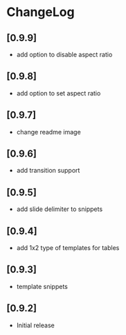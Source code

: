 # ChangeLog

## [0.9.9]

- add option to disable aspect ratio

## [0.9.8]

- add option to set aspect ratio

## [0.9.7]

- change readme image

## [0.9.6]

- add transition support
  
## [0.9.5]

- add slide delimiter to snippets

## [0.9.4]

- add 1x2 type of templates for tables

## [0.9.3]

- template snippets

## [0.9.2]

- Initial release
